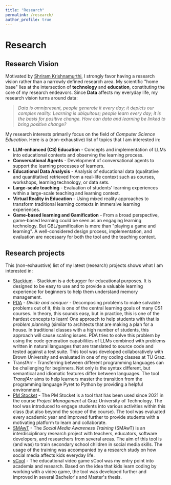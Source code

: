 ```yaml
---
title: "Research"
permalink: /research/
author_profile: true
---
```


# Research 

## Research Vision
Motivated by [Shriram Krishnamurthi](https://cs.brown.edu/~sk/), I strongly favor having a research vision rather than a narrowly defined research area. My scientific "home base" lies at the intersection of  **technology** and **education**, constituting the core of my research endeavors. Since **Data** affects my everyday life, my research vision turns around data:

> *Data is omnipresent, people generate it every day; it depicts our complex reality.
> Learning is ubiquitous; people learn every day; it is the basis for positive change.
> How can data and learning be linked to bring positive change?*

My research interests primarily focus on the field of _Computer Science Education_. Here is a (non-exhaustive) list of topics that I am interested in:
 
- **LLM-enhanced (CS) Education** - Concepts and implementation of LLMs into educational contexts and observing the learning process. 
- **Conversational Agents** - Development of conversational agents to support the learning processes of learners.
- **Educational Data Analysis** - Analysis of educational data (qualitative and quantitative) retrieved from a real-life context such as courses, workshops, learning technology, or data sets.
- **Large-scale teaching** - Evaluation of students' learning experiences within a large-scale teaching and learning context.
- **Virtual Reality in Education** - Using mixed reality approaches to transform traditional learning contexts in immersive learning experiences. 
- **Game-based learning and Gamification** - From a broad perspective, game-based learning could be seen as an engaging learning technology. But GBL/gamification is more than "playing a game and learning". A well-considered design process, implementation, and evaluation are necessary for both the tool and the teaching context.

## Research projects

This (non-exhaustive) list of my latest (research) projects shows what I am interested in:

- [Stackium](https://stack.juli.zip/) - Stackium is a debugger for educational purposes. It is designed to be easy to use and to provide a valuable learning experience for beginners to help them understand memory management.
- [PDA](https://github.com/xstone93/atlas/) - *Divide and conquer* - Decomposing problems to make solvable problems out of it, this is one of the central learning goals of many CS1 courses. In theory, this sounds easy, but in practice, this is one of the hardest concepts to learn! One approach to help students with that is *problem planning* (similar to architects that are making a plan for a house. In traditional classes with a high number of students, this approach will cause scaling issues. PDA tries to solve this problem by using the code generation capabilities of LLMs combined with problems written in natural languages that are translated to source code and tested against a test suite. This tool was developed collaboratively with Brown University and evaluated in one of my coding classes at TU Graz.
- TransfArr - Transferring between different programming languages can be challenging for beginners. Not only is the syntax different, but semantical and idiomatic features differ between languages. The tool *TransfArr* aims to help learners master the transition from the programming language Pyret to Python by providing a helpful environment. 
- [PM Stocket](https://pm-stocket.at/) - The PM Stocket is a tool that has been used since 2021 in the course *Project Management* at Graz University of Technology. The tool was introduced to engage students into various activities within this class (but also beyond the scope of the course). The tool was evaluated every academic year and improved further to provide students with a motivating platform to learn and collaborate.
- [SMAwT](https://smawt.codislabgraz.org/) - The *Social Media Awareness Training* (SMAwT) is an interdisciplinary research project with teachers, educators, software developers, and researchers from several areas. The aim of this tool is (and was) to train secondary school children in social media skills. The usage of the training was accompanied by a research study on how social media affects kids everyday life. 
- [sCool](https://scool.codislabgraz.org/) - The educational video game sCool was my entry point into academia and research. Based on the idea that kids learn coding by working with a video game, the tool was developed further and improved in several Bachelor's and Master's thesis.